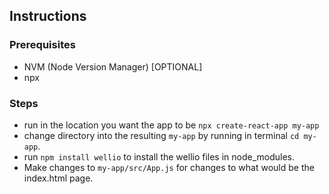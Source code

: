 ## Instructions

### Prerequisites 
- NVM (Node Version Manager) [OPTIONAL]
- npx 

### Steps
- run in the location you want the app to be `npx create-react-app my-app`
- change directory into the resulting `my-app` by running in terminal `cd my-app`. 
- run `npm install wellio` to install the wellio files in node_modules.
- Make changes to `my-app/src/App.js` for changes to what would be the index.html page.